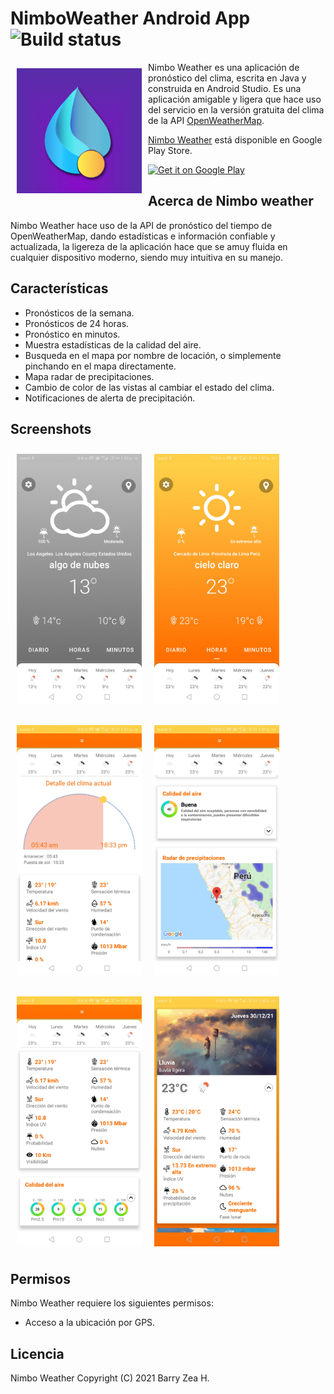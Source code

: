 # NimboWeather Android App ![Build status](https://github.com/wallabag/android-app/workflows/CI/badge.svg?branch=master)

<img src="https://github.com/hall9zeha/NimboWeather/blob/main/Resources/nimboWeather_icon_playStore.png" align="left"
width="200" hspace="10" vspace="10">

Nimbo Weather es una aplicación de pronóstico del clima, escrita en Java y construida en Android Studio. Es una aplicación amigable y ligera que hace uso del servicio en la versión
gratuita del clima de la API [OpenWeatherMap](https://openweathermap.org/api).


[Nimbo Weather](https://play.google.com/store/apps/details?id=com.barryzea.appweather) está disponible en  Google Play Store.

<p align="left">
<a href="https://play.google.com/store/apps/details?id=com.barryzea.appweather">
    <img alt="Get it on Google Play"
        height="80"
        src="https://play.google.com/intl/en_us/badges/images/generic/en_badge_web_generic.png" />
</a>  


## Acerca de Nimbo weather

Nimbo Weather hace uso de la API de pronóstico del tiempo de OpenWeatherMap, dando estadísticas e información confiable y actualizada, la ligereza de la aplicación
hace que se amuy fluida en cualquier dispositivo moderno, siendo muy intuitiva en su manejo.  

## Características


- Pronósticos de la semana.
- Pronósticos de 24 horas.
- Pronóstico en minutos.
- Muestra estadísticas de la calidad del aire.
- Busqueda en el mapa por nombre de locación, o simplemente pinchando en el mapa directamente.
- Mapa radar de precipitaciones.
- Cambio de color de las vistas al cambiar el estado del clima.
- Notificaciones de alerta de precipitación.

## Screenshots

[<img src="https://github.com/hall9zeha/NimboWeather/blob/main/Resources/Screenshot_20211226-135544.jpg" align="left"
width="200"
    hspace="10" vspace="10">](/readme/Wallabag%20Reading%20List.png)
[<img src="https://github.com/hall9zeha/NimboWeather/blob/main/Resources/Screenshot_20211226-135707.jpg" align="center"
width="200"
    hspace="10" vspace="10">](/readme/Wallabag%20Article%20View.png)
    
[<img src="https://github.com/hall9zeha/NimboWeather/blob/main/Resources/Screenshot_20211226-135715.jpg" align="left"
width="200"
    hspace="10" vspace="10">](/readme/Wallabag%20Article%20View.png)
    
[<img src="https://github.com/hall9zeha/NimboWeather/blob/main/Resources/Screenshot_20211226-135725.jpg" align="center"
width="200"
    hspace="10" vspace="10">](/readme/Wallabag%20Article%20View.png)

[<img src="https://github.com/hall9zeha/NimboWeather/blob/main/Resources/Screenshot_20211226-135739.jpg" align="left"
width="200"
    hspace="10" vspace="10">](/readme/Wallabag%20Article%20View.png)

[<img src="https://github.com/hall9zeha/NimboWeather/blob/main/Resources/Screenshot_20211226-135817.jpg" align="center"
width="200"
    hspace="10" vspace="10">](/readme/Wallabag%20Article%20View.png)

## Permisos

Nimbo Weather requiere los siguientes permisos:
  
- Acceso a la ubicación por GPS.

## Licencia
  
Nimbo Weather
Copyright (C) 2021 Barry Zea H.


